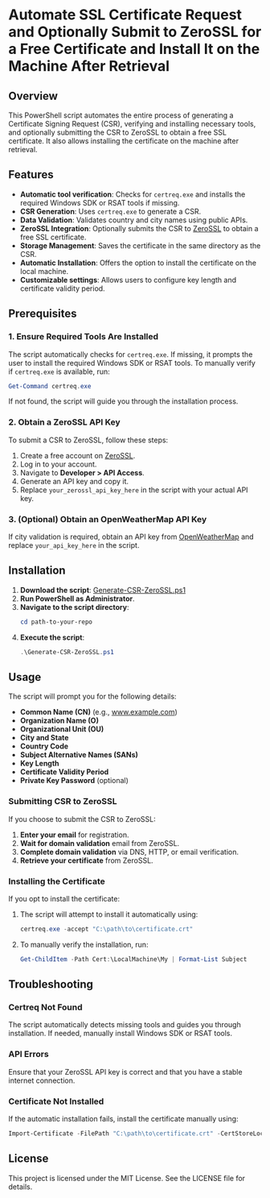 # Automate SSL Certificate Request and Optionally Submit to ZeroSSL for a Free Certificate and Install It on the Machine After Retrieval

## Overview
This PowerShell script automates the entire process of generating a Certificate Signing Request (CSR), verifying and installing necessary tools, and optionally submitting the CSR to ZeroSSL to obtain a free SSL certificate. It also allows installing the certificate on the machine after retrieval.

## Features
- **Automatic tool verification**: Checks for `certreq.exe` and installs the required Windows SDK or RSAT tools if missing.
- **CSR Generation**: Uses `certreq.exe` to generate a CSR.
- **Data Validation**: Validates country and city names using public APIs.
- **ZeroSSL Integration**: Optionally submits the CSR to [ZeroSSL](https://zerossl.com) to obtain a free SSL certificate.
- **Storage Management**: Saves the certificate in the same directory as the CSR.
- **Automatic Installation**: Offers the option to install the certificate on the local machine.
- **Customizable settings**: Allows users to configure key length and certificate validity period.

## Prerequisites
### 1. Ensure Required Tools Are Installed
The script automatically checks for `certreq.exe`. If missing, it prompts the user to install the required Windows SDK or RSAT tools.
To manually verify if `certreq.exe` is available, run:
```powershell
Get-Command certreq.exe
```
If not found, the script will guide you through the installation process.

### 2. Obtain a ZeroSSL API Key
To submit a CSR to ZeroSSL, follow these steps:
1. Create a free account on [ZeroSSL](https://app.zerossl.com/signup).
2. Log in to your account.
3. Navigate to **Developer > API Access**.
4. Generate an API key and copy it.
5. Replace `your_zerossl_api_key_here` in the script with your actual API key.

### 3. (Optional) Obtain an OpenWeatherMap API Key
If city validation is required, obtain an API key from [OpenWeatherMap](https://home.openweathermap.org/users/sign_up) and replace `your_api_key_here` in the script.

## Installation
1. **Download the script**: [Generate-CSR-ZeroSSL.ps1](path-to-your-repo/Generate-CSR-ZeroSSL.ps1)
2. **Run PowerShell as Administrator**.
3. **Navigate to the script directory**:
   ```powershell
   cd path-to-your-repo
   ```
4. **Execute the script**:
   ```powershell
   .\Generate-CSR-ZeroSSL.ps1
   ```

## Usage
The script will prompt you for the following details:
- **Common Name (CN)** (e.g., www.example.com)
- **Organization Name (O)**
- **Organizational Unit (OU)**
- **City and State**
- **Country Code**
- **Subject Alternative Names (SANs)**
- **Key Length**
- **Certificate Validity Period**
- **Private Key Password** (optional)

### Submitting CSR to ZeroSSL
If you choose to submit the CSR to ZeroSSL:
1. **Enter your email** for registration.
2. **Wait for domain validation** email from ZeroSSL.
3. **Complete domain validation** via DNS, HTTP, or email verification.
4. **Retrieve your certificate** from ZeroSSL.

### Installing the Certificate
If you opt to install the certificate:
1. The script will attempt to install it automatically using:
   ```powershell
   certreq.exe -accept "C:\path\to\certificate.crt"
   ```
2. To manually verify the installation, run:
   ```powershell
   Get-ChildItem -Path Cert:\LocalMachine\My | Format-List Subject
   ```

## Troubleshooting
### Certreq Not Found
The script automatically detects missing tools and guides you through installation. If needed, manually install Windows SDK or RSAT tools.

### API Errors
Ensure that your ZeroSSL API key is correct and that you have a stable internet connection.

### Certificate Not Installed
If the automatic installation fails, install the certificate manually using:
```powershell
Import-Certificate -FilePath "C:\path\to\certificate.crt" -CertStoreLocation Cert:\LocalMachine\My
```

## License
This project is licensed under the MIT License. See the LICENSE file for details.

